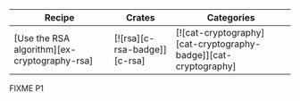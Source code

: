 | Recipe | Crates | Categories |
|--------|--------|------------|
| [Use the RSA algorithm][ex-cryptography-rsa] | [![rsa][c-rsa-badge]][c-rsa] | [![cat-cryptography][cat-cryptography-badge]][cat-cryptography] |

<div class="hidden">
FIXME P1
</div>
